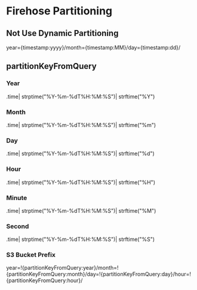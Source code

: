 # Firehose Partitioning
## Not Use Dynamic Partitioning
year={timestamp:yyyy}/month={timestamp:MM}/day={timestamp:dd}/

## partitionKeyFromQuery
### Year
.time| strptime("%Y-%m-%dT%H:%M:%S")| strftime("%Y")

### Month
.time| strptime("%Y-%m-%dT%H:%M:%S")| strftime("%m")

### Day
.time| strptime("%Y-%m-%dT%H:%M:%S")| strftime("%d")

### Hour
.time| strptime("%Y-%m-%dT%H:%M:%S")| strftime("%H")

### Minute
.time| strptime("%Y-%m-%dT%H:%M:%S")| strftime("%M")

### Second
.time| strptime("%Y-%m-%dT%H:%M:%S")| strftime("%S")

### S3 Bucket Prefix
year=!{partitionKeyFromQuery:year}/month=!{partitionKeyFromQuery:month}/day=!{partitionKeyFromQuery:day}/hour=!{partitionKeyFromQuery:hour}/